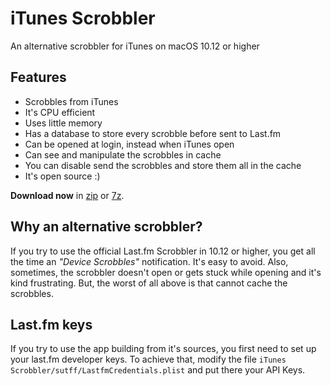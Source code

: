 # iTunes Scrobbler
An alternative scrobbler for iTunes on macOS 10.12 or higher

## Features

 - Scrobbles from iTunes
 - It's CPU efficient
 - Uses little memory
 - Has a database to store every scrobble before sent to Last.fm
 - Can be opened at login, instead when iTunes open
 - Can see and manipulate the scrobbles in cache
 - You can disable send the scrobbles and store them all in the cache
 - It's open source :)

**Download now** in [zip][1] or [7z][2].

## Why an alternative scrobbler?
If you try to use the official Last.fm Scrobbler in 10.12 or higher, you get all the time an _"Device Scrobbles"_ notification. It's easy to avoid. Also, sometimes, the scrobbler doesn't open or gets stuck while opening and it's kind frustrating. But, the worst of all above is that cannot cache the scrobbles.

## Last.fm keys
If you try to use the app building from it's sources, you first need to set up your last.fm developer keys. To achieve that, modify the file `iTunes Scrobbler/sutff/LastfmCredentials.plist` and put there your API Keys.


  [1]: https://github.com/melchor629/iTunes-Scrobbler/releases/download/v0.1/iTunes.Scrobbler.zip
  [2]: https://github.com/melchor629/iTunes-Scrobbler/releases/download/v0.1/iTunes.Scrobbler.7z
